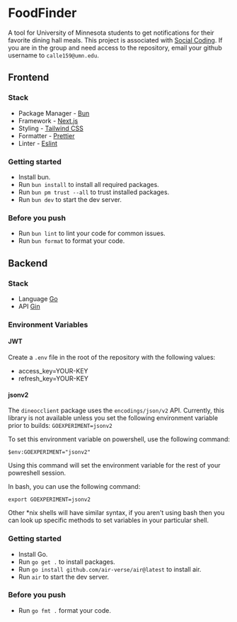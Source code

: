 # FoodFinder

A tool for University of Minnesota students to get notifications for their
favorite dining hall meals. This project is associated with
[Social Coding](https://www.socialcoding.net/). If you are in the group and need
access to the repository, email your github username to `calle159@umn.edu`.

## Frontend

### Stack

-   Package Manager - [Bun](https://bun.com/)
-   Framework - [Next.js](https://nextjs.org/)
-   Styling - [Tailwind CSS](https://tailwindcss.com/)
-   Formatter - [Prettier](https://prettier.io/)
-   Linter - [Eslint](https://eslint.org/)

### Getting started

-   Install bun.
-   Run `bun install` to install all required packages.
-   Run `bun pm trust --all` to trust installed packages.
-   Run `bun dev` to start the dev server.

### Before you push

-   Run `bun lint` to lint your code for common issues.
-   Run `bun format` to format your code.

## Backend

### Stack

-   Language [Go](https://go.dev/)
-   API [Gin](https://github.com/gin-gonic/gin)

### Environment Variables

#### JWT
Create a `.env` file in the root of the repository with the following values:

-   access_key=YOUR-KEY
-   refresh_key=YOUR-KEY

#### jsonv2

The `dineocclient` package uses the `encodings/json/v2` API. Currently, this
library is not available unless you set the following environment variable prior
to builds: `GOEXPERIMENT=jsonv2`

To set this environment variable on powershell, use the following command:

`$env:GOEXPERIMENT="jsonv2"`

Using this command will set the environment variable for the rest of your
powreshell session.

In bash, you can use the following command:

`export GOEXPERIMENT=jsonv2`

Other *nix shells will have similar syntax, if you aren't using bash then you can
look up specific methods to set variables in your particular shell.

### Getting started

-   Install Go.
-   Run `go get .` to install packages.
-   Run `go install github.com/air-verse/air@latest` to install air.
-   Run `air` to start the dev server.

### Before you push

-   Run `go fmt .` format your code.
